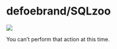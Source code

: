 # defoebrand/SQLzoo

![](https://github.githubassets.com/images/spinners/octocat-spinner-128.gif)

 You can’t perform that action at this time. 

